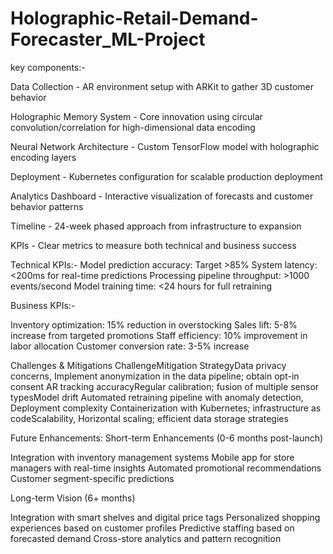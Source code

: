 # Holographic-Retail-Demand-Forecaster_ML-Project


key components:-

Data Collection - AR environment setup with ARKit to gather 3D customer behavior

Holographic Memory System - Core innovation using circular convolution/correlation for high-dimensional data encoding

Neural Network Architecture - Custom TensorFlow model with holographic encoding layers

Deployment - Kubernetes configuration for scalable production deployment

Analytics Dashboard - Interactive visualization of forecasts and customer behavior patterns

Timeline - 24-week phased approach from infrastructure to expansion

KPIs - Clear metrics to measure both technical and business success

Technical KPIs:-
Model prediction accuracy: Target >85%
System latency: <200ms for real-time predictions
Processing pipeline throughput: >1000 events/second
Model training time: <24 hours for full retraining

Business KPIs:-

Inventory optimization: 15% reduction in overstocking
Sales lift: 5-8% increase from targeted promotions
Staff efficiency: 10% improvement in labor allocation
Customer conversion rate: 3-5% increase

Challenges & Mitigations
ChallengeMitigation StrategyData privacy concerns, Implement anonymization in the data pipeline; obtain opt-in consent
AR tracking accuracyRegular calibration; fusion of multiple sensor typesModel drift
Automated retraining pipeline with anomaly detection, Deployment complexity
Containerization with Kubernetes; infrastructure as codeScalability, Horizontal scaling; efficient data storage strategies

Future Enhancements:
Short-term Enhancements (0-6 months post-launch)

Integration with inventory management systems
Mobile app for store managers with real-time insights
Automated promotional recommendations
Customer segment-specific predictions

Long-term Vision (6+ months)

Integration with smart shelves and digital price tags
Personalized shopping experiences based on customer profiles
Predictive staffing based on forecasted demand
Cross-store analytics and pattern recognition
